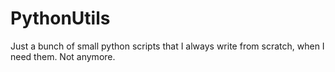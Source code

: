 # PythonUtils

Just a bunch of small python scripts that I always write from scratch, when I need them. Not anymore.